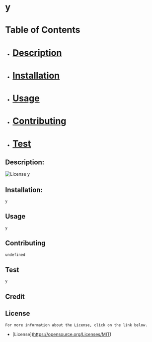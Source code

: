   
# y

# Table of Contents

- # [Description](#description)
- # [Installation](#installation) 
- # [Usage](#usage)
- # [Contributing](#contributing)
- # [Test](#test)

## Description:
![License](https://img.shields.io/badge/License-MIT-blue.svg "License Badge")
    y
## Installation:
    y
## Usage
    y
## Contributing
    undefined
## Test
    y
## Credit

## License
    For more information about the License, click on the link below.

- [License])https://opensource.org/Licenses/MIT)
